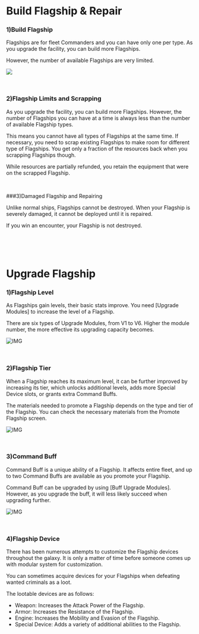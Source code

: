 # Build Flagship & Repair

### 1)Build Flagship

 Flagships are for fleet Commanders and you can have only one per type. As you upgrade the facility, you can build more Flagships. 

However, the number of available Flagships are very limited.

![](https://s3.ap-northeast-2.amazonaws.com/an2img/guide/202_001FlagshipBuild.png)

<br>

### 2)Flagship Limits and Scrapping

 As you upgrade the facility, you can build more Flagships. However, the number of Flagships you can have at a time is always less than the number of available Flagship types.

This means you cannot have all types of Flagships at the same time. If necessary, you need to scrap existing Flagships to make room for different type of Flagships. You get only a fraction of the resources back when you scrapping Flagships though.

While resources are partially refunded, you retain the equipment that were on the scrapped Flagship.

<br>

###3)Damaged Flagship and Repairing

 Unlike normal ships, Flagships cannot be destroyed. When your Flagship is severely damaged, it cannot be deployed until it is repaired.

If you win an encounter, your Flagship is not destroyed.

<br>

<br>

<br>

# Upgrade Flagship

### 1)Flagship Level

 As Flagships gain levels, their basic stats improve. You need [Upgrade Modules] to increase the level of a Flagship.

There are six types of Upgrade Modules, from V1 to V6. Higher the module number, the more effective its upgrading capacity becomes.

![IMG]()

<br>

### 2)Flagship Tier

 When a Flagship reaches its maximum level, it can be further improved by increasing its tier, which unlocks additional levels, adds more Special Device slots, or grants extra Command Buffs.

The materials needed to promote a Flagship depends on the type and tier of the Flagship. You can check the necessary materials from the Promote Flagship screen.

![IMG]()

<br>

### 3)Command Buff

 Command Buff is a unique ability of a Flagship. It affects entire fleet, and up to two Command Buffs are available as you promote your Flagship.

Command Buff can be upgraded by using [Buff Upgrade Modules]. However, as you upgrade the buff, it will less likely succeed when upgrading further.

![IMG]()

<br>

### 4)Flagship Device

 There has been numerous attempts to customize the Flagship devices throughout the galaxy. It is only a matter of time before someone comes up with modular system for customization.

You can sometimes acquire devices for your Flagships when defeating wanted criminals as a loot.

The lootable devices are as follows:

- Weapon: Increases the Attack Power of the Flagship.
- Armor: Increases the Resistance of the Flagship.
- Engine: Increases the Mobility and Evasion of the Flagship.
- Special Device: Adds a variety of additional abilities to the Flagship.
